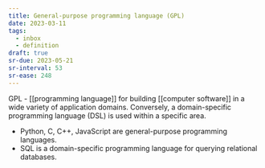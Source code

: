 ```yaml
---
title: General-purpose programming language (GPL)
date: 2023-03-11
tags:
  - inbox
  - definition
draft: true
sr-due: 2023-05-21
sr-interval: 53
sr-ease: 248
---
```


GPL - [[programming language]] for building
[[computer software]] in a wide variety of application domains.
Conversely, a domain-specific programming language (DSL) is used within a
specific area.

- Python, C, C++, JavaScript are general-purpose programming languages.
- SQL is a domain-specific programming language for querying relational
  databases.
